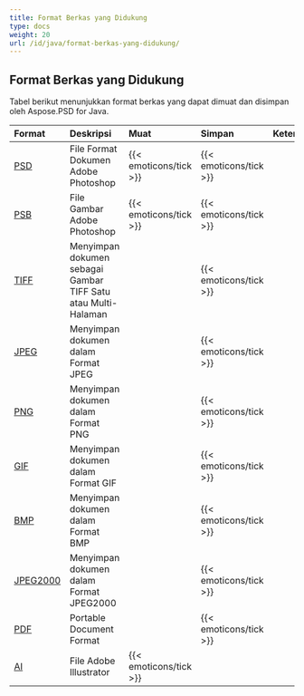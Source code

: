 ```yaml
---
title: Format Berkas yang Didukung
type: docs
weight: 20
url: /id/java/format-berkas-yang-didukung/
---
```


## **Format Berkas yang Didukung**
Tabel berikut menunjukkan format berkas yang dapat dimuat dan disimpan oleh Aspose.PSD for Java.

|**Format**|**Deskripsi**|**Muat**|**Simpan**|**Keterangan**|
| :- | :- | :- | :- | :- |
|[PSD](https://wiki.fileformat.com/image/psd/)|File Format Dokumen Adobe Photoshop|{{< emoticons/tick >}}|{{< emoticons/tick >}}| |
|[PSB](https://wiki.fileformat.com/image/psb/)|File Gambar Adobe Photoshop|{{< emoticons/tick >}}|{{< emoticons/tick >}}| |
|[TIFF](https://wiki.fileformat.com/image/tiff)|Menyimpan dokumen sebagai Gambar TIFF Satu atau Multi-Halaman| |{{< emoticons/tick >}}| |
|[JPEG](https://wiki.fileformat.com/image/jpeg/)|Menyimpan dokumen dalam Format JPEG| |{{< emoticons/tick >}}| |
|[PNG](https://wiki.fileformat.com/image/png/)|Menyimpan dokumen dalam Format PNG| |{{< emoticons/tick >}}| |
|[GIF](https://wiki.fileformat.com/image/gif/)|Menyimpan dokumen dalam Format GIF| |{{< emoticons/tick >}}| |
|[BMP](https://wiki.fileformat.com/image/bmp/)|Menyimpan dokumen dalam Format BMP| |{{< emoticons/tick >}}| |
|[JPEG2000](https://wiki.fileformat.com/image/jp2/)|Menyimpan dokumen dalam Format JPEG2000| |{{< emoticons/tick >}}| |
|[PDF](https://wiki.fileformat.com/view/pdf/)|Portable Document Format| |{{< emoticons/tick >}}| |
|[AI](/id/java/format-ai-adobe-illustrator/)|File Adobe Illustrator|{{< emoticons/tick >}}| | |
